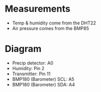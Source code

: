 # Measurements

- Temp & humidity come from the DHT22
- Air pressure comes from the BMP85


# Diagram

- Precip detector: A0
- Humidity: Pin 2
- Transmitter: Pin 11
- BMP180 (Barometer) SCL: A5
- BMP180 (Barometer) SDA: A4
